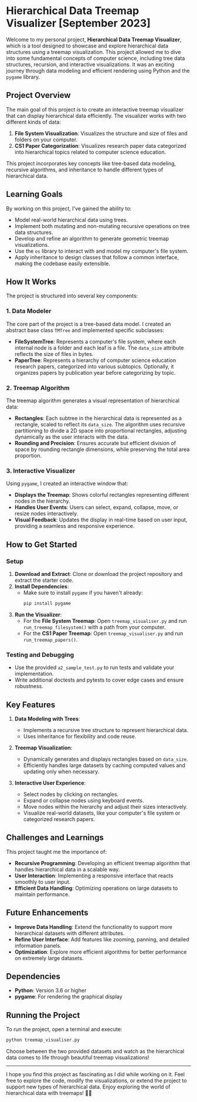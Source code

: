 # Hierarchical Data Treemap Visualizer [September 2023]

Welcome to my personal project, **Hierarchical Data Treemap Visualizer**, which is a tool designed to showcase and explore hierarchical data structures using a treemap visualization. This project allowed me to dive into some fundamental concepts of computer science, including tree data structures, recursion, and interactive visualizations. It was an exciting journey through data modeling and efficient rendering using Python and the `pygame` library.

## Project Overview

The main goal of this project is to create an interactive treemap visualizer that can display hierarchical data efficiently. The visualizer works with two different kinds of data:

1. **File System Visualization**: Visualizes the structure and size of files and folders on your computer.
2. **CS1 Paper Categorization**: Visualizes research paper data categorized into hierarchical topics related to computer science education.

This project incorporates key concepts like tree-based data modeling, recursive algorithms, and inheritance to handle different types of hierarchical data.

## Learning Goals

By working on this project, I've gained the ability to:
- Model real-world hierarchical data using trees.
- Implement both mutating and non-mutating recursive operations on tree data structures.
- Develop and refine an algorithm to generate geometric treemap visualizations.
- Use the `os` library to interact with and model my computer's file system.
- Apply inheritance to design classes that follow a common interface, making the codebase easily extensible.

## How It Works

The project is structured into several key components:

### 1. **Data Modeler**
The core part of the project is a tree-based data model. I created an abstract base class `TMTree` and implemented specific subclasses:
- **FileSystemTree**: Represents a computer's file system, where each internal node is a folder and each leaf is a file. The `data_size` attribute reflects the size of files in bytes.
- **PaperTree**: Represents a hierarchy of computer science education research papers, categorized into various subtopics. Optionally, it organizes papers by publication year before categorizing by topic.

### 2. **Treemap Algorithm**
The treemap algorithm generates a visual representation of hierarchical data:
- **Rectangles**: Each subtree in the hierarchical data is represented as a rectangle, scaled to reflect its `data_size`. The algorithm uses recursive partitioning to divide a 2D space into proportional rectangles, adjusting dynamically as the user interacts with the data.
- **Rounding and Precision**: Ensures accurate but efficient division of space by rounding rectangle dimensions, while preserving the total area proportion.

### 3. **Interactive Visualizer**
Using `pygame`, I created an interactive window that:
- **Displays the Treemap**: Shows colorful rectangles representing different nodes in the hierarchy.
- **Handles User Events**: Users can select, expand, collapse, move, or resize nodes interactively.
- **Visual Feedback**: Updates the display in real-time based on user input, providing a seamless and responsive experience.

## How to Get Started

### Setup
1. **Download and Extract**: Clone or download the project repository and extract the starter code.
2. **Install Dependencies**: 
   - Make sure to install `pygame` if you haven't already:
     ```bash
     pip install pygame
     ```
3. **Run the Visualizer**:
   - For the **File System Treemap**: Open `treemap_visualiser.py` and run `run_treemap_filesystem()` with a path from your computer.
   - For the **CS1 Paper Treemap**: Open `treemap_visualiser.py` and run `run_treemap_papers()`.

### Testing and Debugging
- Use the provided `a2_sample_test.py` to run tests and validate your implementation.
- Write additional doctests and pytests to cover edge cases and ensure robustness.

## Key Features

1. **Data Modeling with Trees**: 
   - Implements a recursive tree structure to represent hierarchical data.
   - Uses inheritance for flexibility and code reuse.
  
2. **Treemap Visualization**:
   - Dynamically generates and displays rectangles based on `data_size`.
   - Efficiently handles large datasets by caching computed values and updating only when necessary.

3. **Interactive User Experience**:
   - Select nodes by clicking on rectangles.
   - Expand or collapse nodes using keyboard events.
   - Move nodes within the hierarchy and adjust their sizes interactively.
   - Visualize real-world datasets, like your computer's file system or categorized research papers.

## Challenges and Learnings

This project taught me the importance of:
- **Recursive Programming**: Developing an efficient treemap algorithm that handles hierarchical data in a scalable way.
- **User Interaction**: Implementing a responsive interface that reacts smoothly to user input.
- **Efficient Data Handling**: Optimizing operations on large datasets to maintain performance.

## Future Enhancements

- **Improve Data Handling**: Extend the functionality to support more hierarchical datasets with different attributes.
- **Refine User Interface**: Add features like zooming, panning, and detailed information panels.
- **Optimization**: Explore more efficient algorithms for better performance on extremely large datasets.

## Dependencies

- **Python**: Version 3.6 or higher
- **pygame**: For rendering the graphical display

## Running the Project

To run the project, open a terminal and execute:
```bash
python treemap_visualiser.py
```

Choose between the two provided datasets and watch as the hierarchical data comes to life through beautiful treemap visualizations!

---

I hope you find this project as fascinating as I did while working on it. Feel free to explore the code, modify the visualizations, or extend the project to support new types of hierarchical data. Enjoy exploring the world of hierarchical data with treemaps! 🌳✨
